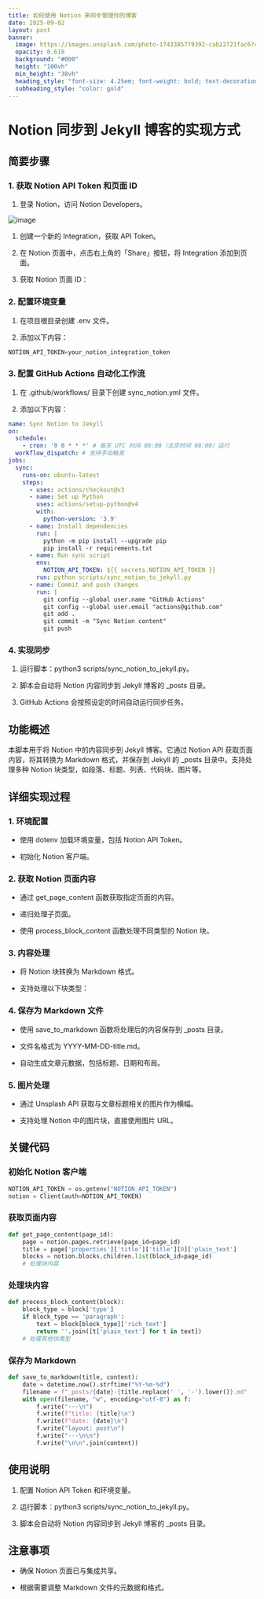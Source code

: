 ```yaml
---
title: 如何使用 Notion 来同步管理你的博客
date: 2025-09-02
layout: post
banner:
  image: https://images.unsplash.com/photo-1743385779392-cab22721fac6?crop=entropy&cs=tinysrgb&fit=max&fm=jpg&ixid=M3w2OTIwMzJ8MHwxfHJhbmRvbXx8fHx8fHx8fDE3NTY4MzAzOTB8&ixlib=rb-4.1.0&q=80&w=1080
  opacity: 0.618
  background: "#000"
  height: "100vh"
  min_height: "38vh"
  heading_style: "font-size: 4.25em; font-weight: bold; text-decoration: underline"
  subheading_style: "color: gold"
---
```


# Notion 同步到 Jekyll 博客的实现方式

## 简要步骤

### 1. 获取 Notion API Token 和页面 ID

1. 登录 Notion，访问 Notion Developers。

![image](https://prod-files-secure.s3.us-west-2.amazonaws.com/a7a0cc5a-89b9-4cda-8686-1fba0ca52f40/d19c1afe-dea5-4312-9333-786b0ba83054/image.png?X-Amz-Algorithm=AWS4-HMAC-SHA256&X-Amz-Content-Sha256=UNSIGNED-PAYLOAD&X-Amz-Credential=ASIAZI2LB4665XZZOR3D%2F20250902%2Fus-west-2%2Fs3%2Faws4_request&X-Amz-Date=20250902T162630Z&X-Amz-Expires=3600&X-Amz-Security-Token=IQoJb3JpZ2luX2VjEMf%2F%2F%2F%2F%2F%2F%2F%2F%2F%2FwEaCXVzLXdlc3QtMiJHMEUCIDnQsBs77ym9Cbx8ZM6m40KUotvf%2Fxla7IgEOUcuOtbIAiEAwSjsj%2FzPFYAdaSZU8gQDvQFOuMZs4iCJCzu8ytCbwl8q%2FwMIMBAAGgw2Mzc0MjMxODM4MDUiDIcHZuAGofCLNbrzZyrcA3nBS0R8NZWdlSveRO9Sg4FKXPEmMYWWStUYgv%2Fepv2CTcabQgNjVz37tSvqqB7r1NUF1wOdOx22w2EAvsMRWwANaQ5zCpr5gdZe4GotFyNvuulID%2FiDEDUdm%2FNF2g1X3WYDoonVnPLkHAUmDewuEzK7QwHjttGAxkzKY4YLG5mZ2OlWeqmCtxt2a%2FeLPMrl783TiLskQme6aQCJwyc3fz%2FP1svOb3XQQgj04%2FJ67Ey81UI5KthiSNxPatYL3RLsCZnMBJpgxPpGzDngzoOpwHv4N822gZnU7Gwa7N2sGbEX5336l9NUe9EqVadaBRQgpzqu5I2juPqv9RQ9%2FxDRm2QDmwE4BrmsiPFUDK1BDe9Hz%2BiMRQPFq8JjqY06aqLQOxK1zlWzWxvevPYUiDJ2APypkt%2FHdBqwJNvAyCCh0OCYthbFyIpv2AoVAQYKnYOAkQcIHUHmwHFms2k7hWnpUfQs9pYuT9IuQZ6dsLeOTSExXKmDunLk2FsUMAtSrcD%2F2L%2FA2Gk1n2zNl3ADnjnrzhkyDhaM85Z4DTvEH%2BWeBQV1TZlw%2BOQXguJJLAacxRYwZ0OknhUjPN1sGDZIcU8xdOg9r3uwFSuOSw4bL%2FFfuSCvDWJyOBtr%2FfS%2F1es5MJaL3MUGOqUBsYPAM5Md%2BBQXm%2Buw2HgNIMcpig6PwS%2BQvP0YbZUu95Q%2FxAeVVu3gfrY%2FBHb%2F%2FImWiQbkzmKUYQPScZBMLS6imUEPQ%2FteeUL9Q3LlUd9yDSGVnes4ccccfW4q2f8bGkIqmEecaShc2X525RF%2FQNiZslYRmPu3drHr9H%2FtKzUqxl1iblkm1IfwpJ9RcJFb7rlFv1nQCNwTNYU5GhiVcXzu9u%2B900de&X-Amz-Signature=a0d8657348ab07955852bdf4dbb0346f81ff8f08e3d3ee209e61bf14ecd1fe3f&X-Amz-SignedHeaders=host&x-amz-checksum-mode=ENABLED&x-id=GetObject)

1. 创建一个新的 Integration，获取 API Token。

1. 在 Notion 页面中，点击右上角的「Share」按钮，将 Integration 添加到页面。

1. 获取 Notion 页面 ID：


### 2. 配置环境变量

1. 在项目根目录创建 .env 文件。

1. 添加以下内容：

```javascript
NOTION_API_TOKEN=your_notion_integration_token
```

### 3. 配置 GitHub Actions 自动化工作流

1. 在 .github/workflows/ 目录下创建 sync_notion.yml 文件。

1. 添加以下内容：

```yaml
name: Sync Notion to Jekyll
on:
  schedule:
    - cron: '0 0 * * *' # 每天 UTC 时间 00:00（北京时间 08:00）运行
  workflow_dispatch: # 支持手动触发
jobs:
  sync:
    runs-on: ubuntu-latest
    steps:
      - uses: actions/checkout@v3
      - name: Set up Python
        uses: actions/setup-python@v4
        with:
          python-version: '3.9'
      - name: Install dependencies
        run: |
          python -m pip install --upgrade pip
          pip install -r requirements.txt
      - name: Run sync script
        env:
          NOTION_API_TOKEN: ${{ secrets.NOTION_API_TOKEN }}
        run: python scripts/sync_notion_to_jekyll.py
      - name: Commit and push changes
        run: |
          git config --global user.name "GitHub Actions"
          git config --global user.email "actions@github.com"
          git add .
          git commit -m "Sync Notion content"
          git push
```

### 4. 实现同步

1. 运行脚本：python3 scripts/sync_notion_to_jekyll.py。

1. 脚本会自动将 Notion 内容同步到 Jekyll 博客的 _posts 目录。

1. GitHub Actions 会按照设定的时间自动运行同步任务。

## 功能概述

本脚本用于将 Notion 中的内容同步到 Jekyll 博客。它通过 Notion API 获取页面内容，将其转换为 Markdown 格式，并保存到 Jekyll 的 _posts 目录中。支持处理多种 Notion 块类型，如段落、标题、列表、代码块、图片等。

## 详细实现过程

### 1. 环境配置

- 使用 dotenv 加载环境变量，包括 Notion API Token。

- 初始化 Notion 客户端。

### 2. 获取 Notion 页面内容

- 通过 get_page_content 函数获取指定页面的内容。

- 递归处理子页面。

- 使用 process_block_content 函数处理不同类型的 Notion 块。

### 3. 内容处理

- 将 Notion 块转换为 Markdown 格式。

- 支持处理以下块类型：


### 4. 保存为 Markdown 文件

- 使用 save_to_markdown 函数将处理后的内容保存到 _posts 目录。

- 文件名格式为 YYYY-MM-DD-title.md。

- 自动生成文章元数据，包括标题、日期和布局。

### 5. 图片处理

- 通过 Unsplash API 获取与文章标题相关的图片作为横幅。

- 支持处理 Notion 中的图片块，直接使用图片 URL。

## 关键代码

### 初始化 Notion 客户端

```python
NOTION_API_TOKEN = os.getenv("NOTION_API_TOKEN")
notion = Client(auth=NOTION_API_TOKEN)
```

### 获取页面内容

```python
def get_page_content(page_id):
    page = notion.pages.retrieve(page_id=page_id)
    title = page['properties']['title']['title'][0]['plain_text']
    blocks = notion.blocks.children.list(block_id=page_id)
    # 处理块内容
```

### 处理块内容

```python
def process_block_content(block):
    block_type = block['type']
    if block_type == 'paragraph':
        text = block[block_type]['rich_text']
        return ''.join([t['plain_text'] for t in text])
    # 处理其他块类型
```

### 保存为 Markdown

```python
def save_to_markdown(title, content):
    date = datetime.now().strftime("%Y-%m-%d")
    filename = f"_posts/{date}-{title.replace(' ', '-').lower()}.md"
    with open(filename, "w", encoding="utf-8") as f:
        f.write("---\n")
        f.write(f"title: {title}\n")
        f.write(f"date: {date}\n")
        f.write("layout: post\n")
        f.write("---\n\n")
        f.write("\n\n".join(content))
```

## 使用说明

1. 配置 Notion API Token 和环境变量。

1. 运行脚本：python3 scripts/sync_notion_to_jekyll.py。

1. 脚本会自动将 Notion 内容同步到 Jekyll 博客的 _posts 目录。

## 注意事项

- 确保 Notion 页面已与集成共享。

- 根据需要调整 Markdown 文件的元数据和格式。